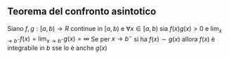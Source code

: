 ## Teorema del confronto asintotico

Siano $f,g:[a,b)\to R$ continue in $[a,b)$ e $\forall {x} \in {[a,b)}$ sia $f(x)g(x)> 0$ e $\lim_{ x \to b^{-} } {f(x)}=\lim_{ x \to b^{-} } {g(x)}=\infty$
Se per $x\to b^{-}$ si ha $f(x)\sim g(x)$ allora $f(x)$ è integrabile in $b$ sse lo è anche $g(x)$